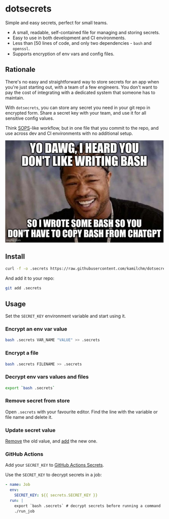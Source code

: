 # dotsecrets

Simple and easy secrets, perfect for small teams.

* A small, readable, self-contained file for managing and storing secrets.
* Easy to use in both development and CI environments.
* Less than [50 lines of code, and only two dependencies - `bash` and `openssl`.
* Supports encryption of env vars and config files.

## Rationale

There's no easy and straightforward way to store secrets for an app when you're just starting out,
with a team of a few engineers.
You don't want to pay the cost of integrating with a dedicated system that someone has to maintain.

With `dotsecrets`, you can store any secret you need in your git repo in encrypted form.
Share a secret key with your team, and use it for all sensitive config values.

Think [SOPS]-like workflow, but in one file that you commit to the repo,
and use across dev and CI environments with no additional setup.

[SOPS]: https://github.com/getsops/sops

![](yodawg.jpg)

## Install

```sh
curl -f -o .secrets https://raw.githubusercontent.com/kamilchm/dotsecrets/main/dotsecrets
```

And add it to your repo:

```sh
git add .secrets
```

## Usage

Set the `SECRET_KEY` environment variable and start using it.

### Encrypt an env var value

```sh
bash .secrets VAR_NAME "VALUE" >> .secrets
```

### Encrypt a file

```sh
bash .secrets FILENAME >> .secrets
```

### Decrypt env vars values and files

```sh
export `bash .secrets`
```

### Remove secret from store

Open `.secrets` with your favourite editor. Find the line with the variable or file name and delete it.

### Update secret value

[Remove](#remove-secret-from-store) the old value, and [add](#encrypt-an-env-var-value) the new one.

### GitHub Actions

Add your `SECRET_KEY` to [GitHub Actions Secrets].

[GitHub Actions Secrets]: https://docs.github.com/en/actions/security-guides/using-secrets-in-github-actions#creating-secrets-for-a-repository

Use the `SECRET_KEY` to decrypt secrets in a job:

```yaml
- name: Job
  env:
    SECRET_KEY: ${{ secrets.SECRET_KEY }}
  run: |
    export `bash .secrets` # decrypt secrets before running a command
    ./run_job
```
